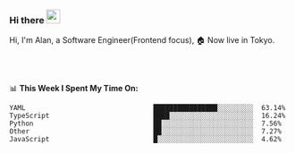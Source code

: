 ### Hi there <img src="https://media.giphy.com/media/hvRJCLFzcasrR4ia7z/giphy.gif" width="25px">

<!-- ![visitors](https://visitor-badge.glitch.me/badge?page_id=dislfyer.dislfyer) -->

Hi, I'm Alan, a Software Engineer(Frontend focus), 🏠 Now live in Tokyo.

<br/>
<br/>

📊 **This Week I Spent My Time On:**


<!--START_SECTION:waka-->

```text
YAML                                ████████████████░░░░░░░░░  63.14%
TypeScript                          ████░░░░░░░░░░░░░░░░░░░░░  16.24%
Python                              ██░░░░░░░░░░░░░░░░░░░░░░░  7.56%
Other                               ██░░░░░░░░░░░░░░░░░░░░░░░  7.27%
JavaScript                          █░░░░░░░░░░░░░░░░░░░░░░░░  4.62%
```

<!--END_SECTION:waka-->

<!--
**About Me:**
 -->
